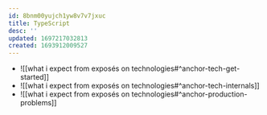 ```yaml
---
id: 8bnm00yujch1yw8v7v7jxuc
title: TypeScript
desc: ''
updated: 1697217032813
created: 1693912009527
---
```


- ![[what i expect from exposés on technologies#^anchor-tech-get-started]]
- ![[what i expect from exposés on technologies#^anchor-tech-internals]]
- ![[what i expect from exposés on technologies#^anchor-production-problems]]
